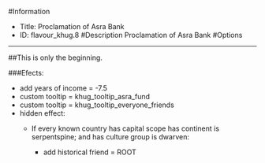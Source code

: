 #Information
 - Title: Proclamation of Asra Bank
 - ID: flavour_khug.8
#Description
Proclamation of Asra Bank
#Options

___
##This is only the beginning.

###Efects:<ul><li>add years of income = -7.5</li><li>custom tooltip = khug_tooltip_asra_fund</li><li>custom tooltip = khug_tooltip_everyone_friends</li><li>hidden effect:</li><ul><li>If every known country has capital scope has continent is serpentspine; and  has culture group is dwarven:</li><ul><li>add historical friend = ROOT</li></ul></ul></ul>
